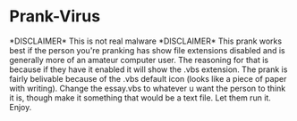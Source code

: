 # Prank-Virus
\*DISCLAIMER\* This is not real malware \*DISCLAIMER\*
This prank works best if the person you're pranking has show file extensions disabled and is generally more of an amateur computer user.
The reasoning for that is because if they have it enabled it will show the .vbs extension.
The prank is fairly belivable because of the .vbs default icon (looks like a piece of paper with writing).
Change the essay.vbs to whatever u want the person to think it is, though make it something that would be a text file.
Let them run it.
Enjoy.
